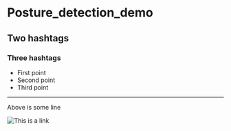 # Posture_detection_demo

## Two hashtags

### Three hashtags

+ First point
+ Second point
+ Third point

--- 

Above is some line

![This is a link](https://www.apple.com)


